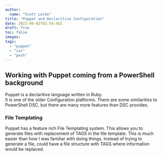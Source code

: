 ```yaml
---
author:
  name: "Scott Locke"
title: "Puppet and Declaritive Configuration"
date: 2023-06-02T02:54:45Z
draft: True
toc: false
images:
tags:
  - "puppet"
  - "iac"
  - "pwsh"
---
```


## Working with Puppet coming from a PowerShell background

Puppet is a declaritive language written in Ruby.  
It is one of the older Configuration platforms.
There are some similarities to PowerShell DSC, but there are many more features than DSC provides.

### File Templating

Puppet has a feature rich File Templating system.  This allows you to generate files with replacement of TAGS in the file template.  This is much easier than how I was familiar with doing things.  Instead of trying to generate a file, could have a file structure with TAGS where information would be replaced.

